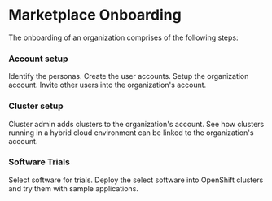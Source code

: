 
# Marketplace Onboarding

The onboarding of an organization comprises of the following steps:

### Account setup
Identify the personas. Create the user accounts. Setup the organization account. Invite other users into the organization's account.

### Cluster setup
Cluster admin adds clusters to the organization's account. See how clusters running in a hybrid cloud environment can be linked to the organization's account. 

### Software Trials
Select software for trials. Deploy the select software into OpenShift clusters and try them with sample applications.

